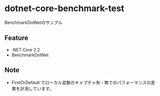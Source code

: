 # dotnet-core-benchmark-test
BenchmarkDotNetのサンプル

## Feature
- .NET Core 2.2
- BenchmarkDotNet

## Note
- FirstOrDefault でローカル変数のキャプチャ有・無でのパフォーマンスの差異を計測しています。